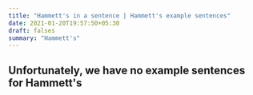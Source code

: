 ```yaml
---
title: "Hammett's in a sentence | Hammett's example sentences"
date: 2021-01-20T19:57:50+05:30
draft: falses
summary: "Hammett's"
---
```

## Unfortunately, we have no example sentences for Hammett's                 
